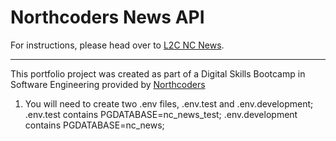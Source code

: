 # Northcoders News API

For instructions, please head over to [L2C NC News](https://l2c.northcoders.com/courses/be/nc-news).



--- 

This portfolio project was created as part of a Digital Skills Bootcamp in Software Engineering provided by [Northcoders](https://northcoders.com/)

1. You will need to create two .env files, .env.test and .env.development;
.env.test contains PGDATABASE=nc_news_test;
.env.development contains PGDATABASE=nc_news;
